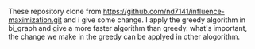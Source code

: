 These repository  clone from https://github.com/nd7141/influence-maximization.git
and i give some change.
I apply the greedy algorithm in bi_graph and give a more faster algorithm than greedy.
what's important, the change we make in the greedy can be applyed in other alogorithm.


